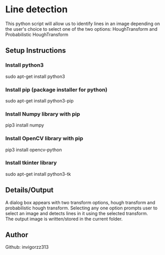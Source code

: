 # Line detection
This python script will allow us to identify lines in an image depending on the user's choice to select one of the two options: HoughTransform and Probabilistic HoughTransform

## Setup Instructions
### Install python3
sudo apt-get install python3
### Install pip (package installer for python)
sudo apt-get install python3-pip
### Install Numpy library with pip
pip3 install numpy
### Install OpenCV library with pip
pip3 install opencv-python
### Install tkinter library
sudo apt-get install python3-tk

## Details/Output
A dialog box appears with two transform options, hough transform and probabilistic hough transform.
Selecting any one option prompts user to select an image and detects lines in it using the selected transform.  
The output image is written/stored in the current folder.

## Author
Github: invigorzz313